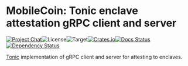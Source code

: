 # MobileCoin: Tonic enclave attestation gRPC client and server

[![Project Chat][chat-image]][chat-link]<!--
-->![License][license-image]<!--
-->![Target][target-image]<!--
-->[![Crates.io][crate-image]][crate-link]<!--
-->[![Docs Status][docs-image]][docs-link]<!--
-->[![Dependency Status][deps-image]][deps-link]

[Tonic](https://docs.rs/tonic/latest/tonic/) implementation of gRPC client and
server for attesting to enclaves.

[chat-image]: https://img.shields.io/discord/844353360348971068?style=flat-square
[chat-link]: https://mobilecoin.chat
[license-image]: https://img.shields.io/crates/l/mc-mc-attestation-tonic?style=flat-square
[target-image]: https://img.shields.io/badge/target-x86__64-blue?style=flat-square
[crate-image]: https://img.shields.io/crates/v/mc-mc-attestation-tonic.svg?style=flat-square
[crate-link]: https://crates.io/crates/mc-mc-attestation-tonic
[docs-image]: https://img.shields.io/docsrs/mc-mc-attestation-tonic?style=flat-square
[docs-link]: https://docs.rs/crate/mc-mc-attestation-tonic
[deps-image]: https://deps.rs/crate/mc-mc-attestation-tonic/0.1.0/status.svg?style=flat-square
[deps-link]: https://deps.rs/crate/mc-mc-attestation-tonic/0.1.0
